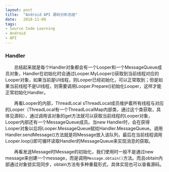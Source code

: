 ```yaml
---
layout: post
title:  "Android API 源码分析总结"
date:   2018-11-09
tags:
- Source Code Learning
- Android
- API
---
```


### Handler
&emsp;&emsp;总结起来就是每个Handler对象都会有一个Looper和一个MessageQueue成员对象，Handler在初始化时会通过Looper.MyLooper()获取到当前线程对应的Looper对象，如果当前是UI线程，则Looper已经初始化，可以正常取到；但是如果当前线程不是UI线程，则需要调用Looper.Prepare()初始化Looper，这样才能正常初始化Handler。  

&emsp;&emsp;再看Looper的内部，ThreadLocal<Looper> sThreadLocal成员维护着所有线程与对应的Looper（ThreadLocal有一个ThreadLocalMap内部类，通过这个类获取，具体见源码），通过调用该对象的get方法就可以获取当前线程的Looper对象，Looper内部还有一个MessageQueue成员。当new Handler时，会在获得Looper对象以后将Looper.MessageQueue赋给Handler.MessageQueue。调用Handler.sendMessage()方法就是将Message放入该队列，最后在当前线程调用Looper.loop()即可循环读取Handler的MessageQueue来实现消息的获取。

&emsp;&emsp;再看发送Message时Message的初始化，我们使用时一般不是通过new message来创建一个message，而是调用`Message.obtain()`方法。而且obtain内部通过对象锁实现同步，obtain方法有多种重载形式，具体实现也可以查看源码。
